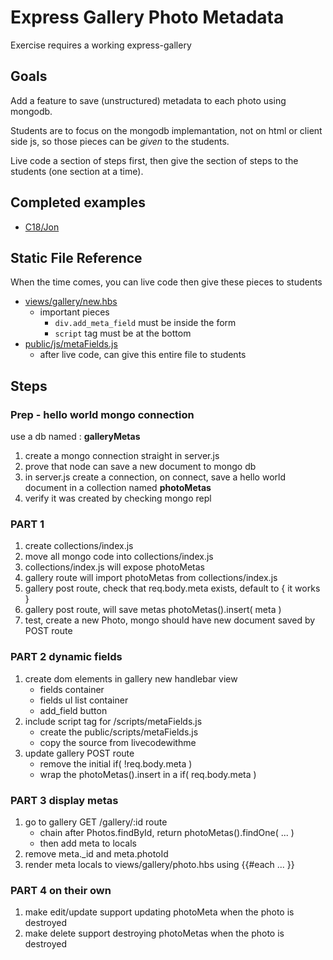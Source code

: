 # Express Gallery Photo Metadata

Exercise requires a working express-gallery

## Goals

Add a feature to save (unstructured) metadata to each photo using mongodb.

Students are to focus on the mongodb implemantation, not on html or client side js, so those pieces can be _given_ to the students.

Live code a section of steps first, then give the section of steps to the students (one section at a time).

## Completed examples

- [C18/Jon](https://github.com/johnwangel/express-gallery/tree/mongo)

## Static File Reference

When the time comes, you can live code then give these pieces to students

- [views/gallery/new.hbs](./static/new.hbs)
    - important pieces
        - `div.add_meta_field` must be inside the form
        - `script` tag must be at the bottom
- [public/js/metaFields.js](./static/metaFields.js)
    - after live code, can give this entire file to students

## Steps

### Prep - hello world mongo connection

use a db named : **galleryMetas**

1. create a mongo connection straight in server.js
2. prove that node can save a new document to mongo db
3. in server.js create a connection, on connect, save a hello world document in a collection named **photoMetas**
4. verify it was created by checking mongo repl

### PART 1

1. create collections/index.js
2. move all mongo code into collections/index.js
3. collections/index.js will expose photoMetas
4. gallery route will import photoMetas from collections/index.js
5. gallery post route, check that req.body.meta exists, default to { it works }
6. gallery post route, will save metas photoMetas().insert( meta )
7. test, create a new Photo, mongo should have new document saved by POST route

### PART 2 dynamic fields

1. create dom elements in gallery new handlebar view
    - fields container
    - fields ul list container
    - add_field button
2. include script tag for /scripts/metaFields.js
    - create the public/scripts/metaFields.js
    - copy the source from livecodewithme
3. update gallery POST route
    - remove the initial if( !req.body.meta )
    - wrap the photoMetas().insert in a if( req.body.meta )

### PART 3 display metas

1. go to gallery GET /gallery/:id route
    - chain after Photos.findById, return photoMetas().findOne( ... )
    - then add meta to locals
2. remove meta._id and meta.photoId
3. render meta locals to views/gallery/photo.hbs using {{#each ... }}

### PART 4 on their own

1. make edit/update support updating photoMeta when the photo is destroyed
2. make delete support destroying photoMetas when the photo is destroyed
